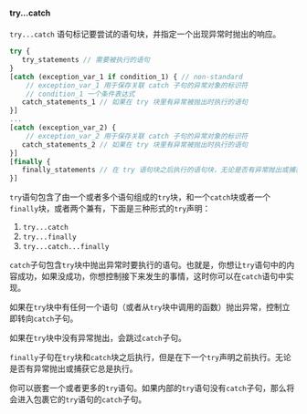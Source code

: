 #### try...catch

`try...catch` 语句标记要尝试的语句块，并指定一个出现异常时抛出的响应。

```js
try {
   try_statements // 需要被执行的语句
}
[catch (exception_var_1 if condition_1) { // non-standard
    // exception_var_1 用于保存关联 catch 子句的异常对象的标识符
    // condition_1 一个条件表达式
   catch_statements_1 // 如果在 try 块里有异常被抛出时执行的语句
}]
...
[catch (exception_var_2) {
    // exception_var_2 用于保存关联 catch 子句的异常对象的标识符
   catch_statements_2 // 如果在 try 块里有异常被抛出时执行的语句
}]
[finally {
   finally_statements // 在 try 语句块之后执行的语句块，无论是否有异常抛出或捕获，这些语句都将执行
}]
```

`try`语句包含了由一个或者多个语句组成的`try`块，和一个`catch`块或者一个`finally`块，或者两个兼有，下面是三种形式的`try`声明：

1. `try...catch`
2. `try...finally`
3. `try...catch...finally`

`catch`子句包含`try`块中抛出异常时要执行的语句。也就是，你想让`try`语句中的内容成功，如果没成功，你想控制接下来发生的事情，这时你可以在`catch`语句中实现。

如果在`try`块中有任何一个语句（或者从`try`块中调用的函数）抛出异常，控制立即转向`catch`子句。

如果在`try`块中没有异常抛出，会跳过`catch`子句。

`finally`子句在`try`块和`catch`块之后执行，但是在下一个`try`声明之前执行。无论是否有异常抛出或捕获它总是执行。

你可以嵌套一个或者更多的`try`语句。如果内部的`try`语句没有`catch`子句，那么将会进入包裹它的`try`语句的`catch`子句。







































